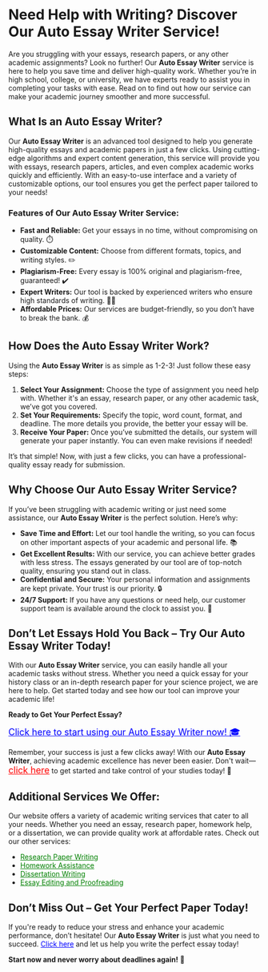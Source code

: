 <h1>Need Help with Writing? Discover Our Auto Essay Writer Service!</h1>

<p>Are you struggling with your essays, research papers, or any other academic assignments? Look no further! Our <strong>Auto Essay Writer</strong> service is here to help you save time and deliver high-quality work. Whether you’re in high school, college, or university, we have experts ready to assist you in completing your tasks with ease. Read on to find out how our service can make your academic journey smoother and more successful.</p>

<h2>What Is an Auto Essay Writer?</h2>

<p>Our <strong>Auto Essay Writer</strong> is an advanced tool designed to help you generate high-quality essays and academic papers in just a few clicks. Using cutting-edge algorithms and expert content generation, this service will provide you with essays, research papers, articles, and even complex academic works quickly and efficiently. With an easy-to-use interface and a variety of customizable options, our tool ensures you get the perfect paper tailored to your needs!</p>

<h3>Features of Our Auto Essay Writer Service:</h3>
<ul>
    <li><strong>Fast and Reliable:</strong> Get your essays in no time, without compromising on quality. ⏱️</li>
    <li><strong>Customizable Content:</strong> Choose from different formats, topics, and writing styles. ✏️</li>
    <li><strong>Plagiarism-Free:</strong> Every essay is 100% original and plagiarism-free, guaranteed! ✔️</li>
    <li><strong>Expert Writers:</strong> Our tool is backed by experienced writers who ensure high standards of writing. 🧑‍🏫</li>
    <li><strong>Affordable Prices:</strong> Our services are budget-friendly, so you don’t have to break the bank. 💰</li>
</ul>

<h2>How Does the Auto Essay Writer Work?</h2>

<p>Using the <strong>Auto Essay Writer</strong> is as simple as 1-2-3! Just follow these easy steps:</p>

<ol>
    <li><strong>Select Your Assignment:</strong> Choose the type of assignment you need help with. Whether it's an essay, research paper, or any other academic task, we’ve got you covered.</li>
    <li><strong>Set Your Requirements:</strong> Specify the topic, word count, format, and deadline. The more details you provide, the better your essay will be.</li>
    <li><strong>Receive Your Paper:</strong> Once you’ve submitted the details, our system will generate your paper instantly. You can even make revisions if needed!</li>
</ol>

<p>It’s that simple! Now, with just a few clicks, you can have a professional-quality essay ready for submission.</p>

<h2>Why Choose Our Auto Essay Writer Service?</h2>

<p>If you’ve been struggling with academic writing or just need some assistance, our <strong>Auto Essay Writer</strong> is the perfect solution. Here’s why:</p>

<ul>
    <li><strong>Save Time and Effort:</strong> Let our tool handle the writing, so you can focus on other important aspects of your academic and personal life. 📚</li>
    <li><strong>Get Excellent Results:</strong> With our service, you can achieve better grades with less stress. The essays generated by our tool are of top-notch quality, ensuring you stand out in class.</li>
    <li><strong>Confidential and Secure:</strong> Your personal information and assignments are kept private. Your trust is our priority. 🔒</li>
    <li><strong>24/7 Support:</strong> If you have any questions or need help, our customer support team is available around the clock to assist you. 💬</li>
</ul>

<h2>Don’t Let Essays Hold You Back – Try Our Auto Essay Writer Today!</h2>

<p>With our <strong>Auto Essay Writer</strong> service, you can easily handle all your academic tasks without stress. Whether you need a quick essay for your history class or an in-depth research paper for your science project, we are here to help. Get started today and see how our tool can improve your academic life!</p>

<p><strong>Ready to Get Your Perfect Essay?</strong></p>

<p><a href="https://tinyurl.com/topessay?keyword=auto+essay+writer" target="_blank" style="color: blue; font-size: 18px;">Click here to start using our Auto Essay Writer now! 🎓</a></p>

<p>Remember, your success is just a few clicks away! With our <strong>Auto Essay Writer</strong>, achieving academic excellence has never been easier. Don't wait—<a href="https://tinyurl.com/topessay?keyword=auto+essay+writer" target="_blank" style="color: red; font-size: 18px;">click here</a> to get started and take control of your studies today! 🚀</p>

<h2>Additional Services We Offer:</h2>

<p>Our website offers a variety of academic writing services that cater to all your needs. Whether you need an essay, research paper, homework help, or a dissertation, we can provide quality work at affordable rates. Check out our other services:</p>

<ul>
    <li><a href="https://tinyurl.com/topessay?keyword=auto+essay+writer" target="_blank" style="color: green;">Research Paper Writing</a></li>
    <li><a href="https://tinyurl.com/topessay?keyword=auto+essay+writer" target="_blank" style="color: green;">Homework Assistance</a></li>
    <li><a href="https://tinyurl.com/topessay?keyword=auto+essay+writer" target="_blank" style="color: green;">Dissertation Writing</a></li>
    <li><a href="https://tinyurl.com/topessay?keyword=auto+essay+writer" target="_blank" style="color: green;">Essay Editing and Proofreading</a></li>
</ul>

<h2>Don’t Miss Out – Get Your Perfect Paper Today!</h2>

<p>If you're ready to reduce your stress and enhance your academic performance, don’t hesitate! Our <strong>Auto Essay Writer</strong> is just what you need to succeed. <a href="https://tinyurl.com/topessay?keyword=auto+essay+writer" target="_blank" style="color: blue;">Click here</a> and let us help you write the perfect essay today!</p>

<p><strong>Start now and never worry about deadlines again!</strong> 🚀</p>
